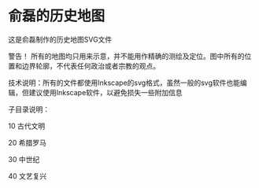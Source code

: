 # 俞磊的历史地图

这是俞磊制作的历史地图SVG文件


警告！ 所有的地图均只用来示意，并不能用作精确的测绘及定位。图中所有的位置和边界轮廓，不代表任何政治或者宗教的观点。

技术说明：所有的文件都使用Inkscape的svg格式，虽然一般的svg软件也能编辑，但建议使用Inkscape软件，以避免损失一些附加信息

子目录说明：

10  古代文明

20  希腊罗马

30  中世纪

40  文艺复兴
